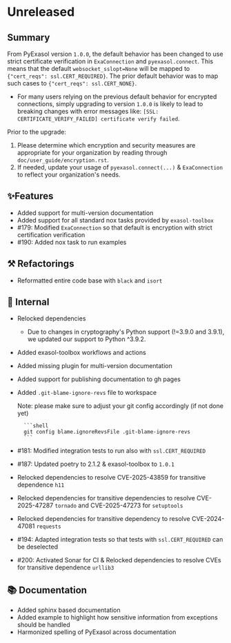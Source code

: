 # Unreleased

## Summary

From PyExasol version ``1.0.0``, the default behavior has been changed to use strict
certificate verification in ``ExaConnection`` and ``pyexasol.connect``. This means that
the default ``websocket_sslopt=None`` will be mapped to
``{"cert_reqs": ssl.CERT_REQUIRED}``. The prior default behavior was to map such cases
to ``{"cert_reqs": ssl.CERT_NONE}``.

* For many users relying on the previous default behavior for encrypted connections,
simply upgrading to version ``1.0.0`` is likely to lead to breaking changes with error
messages like: ``[SSL: CERTIFICATE_VERIFY_FAILED] certificate verify failed``.

Prior to the upgrade:
1. Please determine which encryption and security measures are appropriate for your
organization by reading through ``doc/user_guide/encryption.rst``.
2. If needed, update your usage of ``pyexasol.connect(...)`` & ``ExaConnection`` to
reflect your organization's needs.

## ✨Features

* Added support for multi-version documentation
* Added support for all standard nox tasks provided by `exasol-toolbox`
* #179: Modified `ExaConnection` so that default is encryption with strict certification verification
* #190: Added nox task to run examples

## ⚒️ Refactorings

* Reformatted entire code base with `black` and `isort`

## 🔩 Internal

* Relocked dependencies
  * Due to changes in cryptography's Python support (!=3.9.0 and 3.9.1), we updated our support to Python ^3.9.2.
* Added exasol-toolbox workflows and actions
* Added missing plugin for multi-version documentation
* Added support for publishing documentation to gh pages
* Added `.git-blame-ignore-revs` file to workspace

    Note: please make sure to adjust your git config accordingly (if not done yet)

        ```shell
        git config blame.ignoreRevsFile .git-blame-ignore-revs
        ```
* #181: Modified integration tests to run also with `ssl.CERT_REQUIRED`
* #187: Updated poetry to 2.1.2 & exasol-toolbox to `1.0.1`
* Relocked dependencies to resolve CVE-2025-43859 for transitive dependence `h11`
* Relocked dependencies for transitive dependencies to resolve CVE-2025-47287 `tornado` and CVE-2025-47273 for `setuptools`
* Relocked dependencies for transitive dependency to resolve CVE-2024-47081  `requests`
* #194: Adapted integration tests so that tests with `ssl.CERT_REQUIRED` can be deselected
* #200: Activated Sonar for CI & Relocked dependencies to resolve CVEs for transitive dependence `urllib3`

## 📚 Documentation

* Added sphinx based documentation
* Added example to highlight how sensitive information from exceptions should be handled
* Harmonized spelling of PyExasol across documentation

